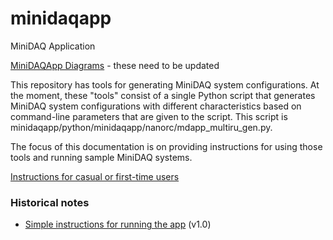 # minidaqapp

MiniDAQ Application

[MiniDAQApp Diagrams](MiniDAQApp-Diagrams.md) - these need to be updated

This repository has tools for generating MiniDAQ system configurations. At the moment, these "tools" consist of a single Python script that generates MiniDAQ system configurations with different characteristics based on command-line parameters that are given to the script.  This script is minidaqapp/python/minidaqapp/nanorc/mdapp_multiru_gen.py.  

The focus of this documentation is on providing instructions for using those tools and running sample MiniDAQ systems. 

[Instructions for casual or first-time users](InstructionsForCasualUsers.md)

### Historical notes

* [Simple instructions for running the app](Simple-instructions-for-running-the-app.md) (v1.0)
